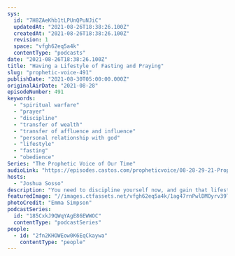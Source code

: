 ```yaml
---
sys:
  id: "7H8ZAeKhb1tLPUnQPuNJiC"
  updatedAt: "2021-08-26T18:38:26.100Z"
  createdAt: "2021-08-26T18:38:26.100Z"
  revision: 1
  space: "vfgh62eq5a4k"
  contentType: "podcasts"
date: "2021-08-26T18:38:26.100Z"
title: "Having a Lifestyle of Fasting and Praying"
slug: "prophetic-voice-491"
publishDate: "2021-08-30T05:00:00.000Z"
originalAirDate: "2021-08-28"
episodeNumber: 491
keywords:
  - "spiritual warfare"
  - "prayer"
  - "discipline"
  - "transfer of wealth"
  - "transfer of affluence and influence"
  - "personal relationship with god"
  - "lifestyle"
  - "fasting"
  - "obedience"
Series: "The Prophetic Voice of Our Time"
audioLink: "https://episodes.castos.com/propheticvoice/08-28-29-21-Prophetic-Voice-of-our-Time-[mixdown]-01.mp3"
hosts:
  - "Joshua Sosso"
description: "You need to discipline yourself now, and gain that lifestyle of fasting and praying, so that when the time comes, you are ready to move. It needs to be a part of your daily lifestyle. If you do not have this lifestyle, when the opportunity arises, you will not be able to move."
featuredImage: "//images.ctfassets.net/vfgh62eq5a4k/1ag47rnPwlDMOyrv39TYNd/88b6cd94ee1e4d172e5a21df3bf09888/emma-simpson-mNGaaLeWEp0-unsplash__1_.jpg"
photoCredit: "Emma Simpson"
podcastSeries:
  id: "185CxkJ9QWqYAgE86EWWOC"
  contentType: "podcastSeries"
people:
  - id: "2fn2KHOWEow0K6EqCkaywa"
    contentType: "people"
---
```

